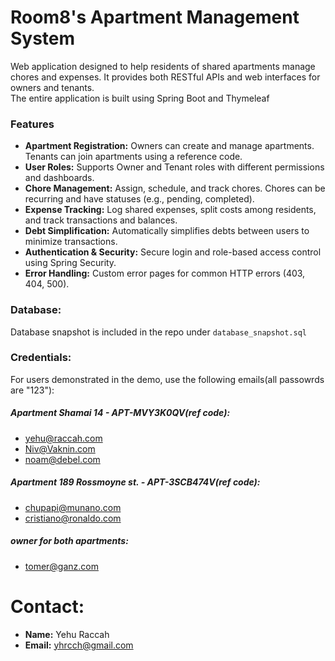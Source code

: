 # Room8's Apartment Management System

Web application designed to help residents of shared apartments manage chores and expenses. It provides both RESTful APIs and web interfaces for owners and tenants.  
The entire application is built using Spring Boot and Thymeleaf



### Features

- **Apartment Registration:** Owners can create and manage apartments. Tenants can join apartments using a reference code.
- **User Roles:** Supports Owner and Tenant roles with different permissions and dashboards.
- **Chore Management:** Assign, schedule, and track chores. Chores can be recurring and have statuses (e.g., pending, completed).
- **Expense Tracking:** Log shared expenses, split costs among residents, and track transactions and balances.
- **Debt Simplification:** Automatically simplifies debts between users to minimize transactions.
- **Authentication & Security:** Secure login and role-based access control using Spring Security.
- **Error Handling:** Custom error pages for common HTTP errors (403, 404, 500).

### Database:
 Database snapshot is included in the repo under `database_snapshot.sql`
 
### Credentials:
For users demonstrated in the demo, use the following emails(all passowrds are "123"):

  
##### Apartment Shamai 14 - APT-MVY3K0QV(ref code):
 - yehu@raccah.com
 - Niv@Vaknin.com
 - noam@debel.com

##### Apartment 189 Rossmoyne st. - APT-3SCB474V(ref code):
- chupapi@munano.com
- cristiano@ronaldo.com

##### owner for both apartments:
 - tomer@ganz.com

# Contact:
- **Name:** Yehu Raccah
- **Email:** yhrcch@gmail.com
